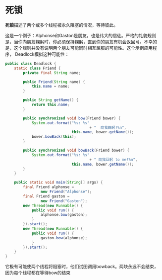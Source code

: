 # 死锁

**死锁**描述了两个或多个线程被永久阻塞的情况，等待彼此。

这是一个例子：Alphonse和Gaston是朋友，也是伟大的信徒。严格的礼貌规则是，当你向朋友鞠躬时，你必须保持鞠躬，直到你的朋友有机会返回弓。不幸的是，这个规则并没有说明两个朋友可能同时相互屈服的可能性。这个示例应用程序， Deadlock模拟这种可能性：

```java
public class Deadlock {
    static class Friend {
        private final String name;

        public Friend(String name) {
            this.name = name;
        }

        public String getName() {
            return this.name;
        }

        public synchronized void bow(Friend bower) {
            System.out.format("%s: %s"
                                      + "  向我鞠躬!%n",
                              this.name, bower.getName());
            bower.bowBack(this);
        }

        public synchronized void bowBack(Friend bower) {
            System.out.format("%s: %s"
                                      + " 向我回躬 to me!%n",
                              this.name, bower.getName());
        }
    }

    public static void main(String[] args) {
        final Friend alphonse =
                new Friend("Alphonse");
        final Friend gaston =
                new Friend("Gaston");
        new Thread(new Runnable() {
            public void run() {
                alphonse.bow(gaston);
            }
        }).start();
        new Thread(new Runnable() {
            public void run() {
                gaston.bow(alphonse);
            }
        }).start();
    }
}
```
它极有可能使两个线程将阻塞时，他们试图调用bowback。两块永远不会结束，因为每个线程都在等待bow的结束